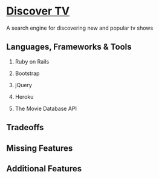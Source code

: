 # [Discover TV](https://discover-tv.herokuapp.com)

A search engine for discovering new and popular tv shows


## Languages, Frameworks & Tools

1. Ruby on Rails

2. Bootstrap

3. jQuery

4. Heroku

5. The Movie Database API


## Tradeoffs


## Missing Features


## Additional Features

